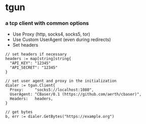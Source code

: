 # tgun

### a tcp client with common options

  * Use Proxy (http, socks4, socks5, tor)
  * Use Custom UserAgent (even during redirects)
  * Set headers

```
// set headers if necessary
headers := map[string]string{
  "API_KEY": "12345"
  "API_SECRET": "12345"
}

// set user agent and proxy in the initialization
dialer := tgun.Client{
  Proxy:     "socks5://localhost:1080",
  UserAgent: "CBaser/0.1 (https://github.com/aerth/cbaser)",
  Headers:   headers,
}

// get bytes
b, err := dialer.GetBytes("https://example.org")

```
